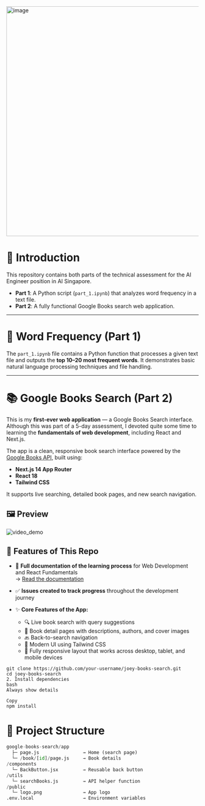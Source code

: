 <img src="https://github.com/user-attachments/assets/d93639b8-04a0-45f7-b002-60d72a65bd48" alt="image" width="600"/>

# 📂 Introduction

This repository contains both parts of the technical assessment for the AI Engineer position in AI Singapore.

- **Part 1**: A Python script (`part_1.ipynb`) that analyzes word frequency in a text file.
- **Part 2**: A fully functional Google Books search web application.

---

# 📘 Word Frequency (Part 1)

The `part_1.ipynb` file contains a Python function that processes a given text file and outputs the **top 10–20 most frequent words**. It demonstrates basic natural language processing techniques and file handling.

---

# 📚 Google Books Search (Part 2)

This is my **first-ever web application** — a Google Books Search interface. Although this was part of a 5-day assessment, I devoted quite some time to learning the **fundamentals of web development**, including React and Next.js.

The app is a clean, responsive book search interface powered by the [Google Books API](https://developers.google.com/books), built using:

- **Next.js 14 App Router**
- **React 18**
- **Tailwind CSS**

It supports live searching, detailed book pages, and new search navigation.


## 🖼️ Preview
![video_demo](https://github.com/user-attachments/assets/7de9fd76-c1ff-45b4-b548-d0f8a147a294)


## 🚀 Features of This Repo

- 📘 **Full documentation of the learning process** for Web Development and React Fundamentals  
  → [Read the documentation](https://github.com/KrispyNoodles/google-books-search/wiki/Documentation-on-Learning-Process)

- ✅ **Issues created to track progress** throughout the development journey
- ✨ **Core Features of the App:**
  - 🔍 Live book search with query suggestions
  - 📘 Book detail pages with descriptions, authors, and cover images
  - 🔙 Back-to-search navigation
  - 💅 Modern UI using Tailwind CSS
  - 📱 Fully responsive layout that works across desktop, tablet, and mobile devices

```
git clone https://github.com/your-username/joey-books-search.git
cd joey-books-search
2. Install dependencies
bash
Always show details

Copy
npm install
```


# 📁 Project Structure
``` Python
google-books-search/app
  ├─ page.js                → Home (search page)
  └─ /book/[id]/page.js     → Book details
/components
  └─ BackButton.jsx         → Reusable back button
/utils
  └─ searchBooks.js         → API helper function
/public
  └─ logo.png               → App logo
.env.local                  → Environment variables
```
